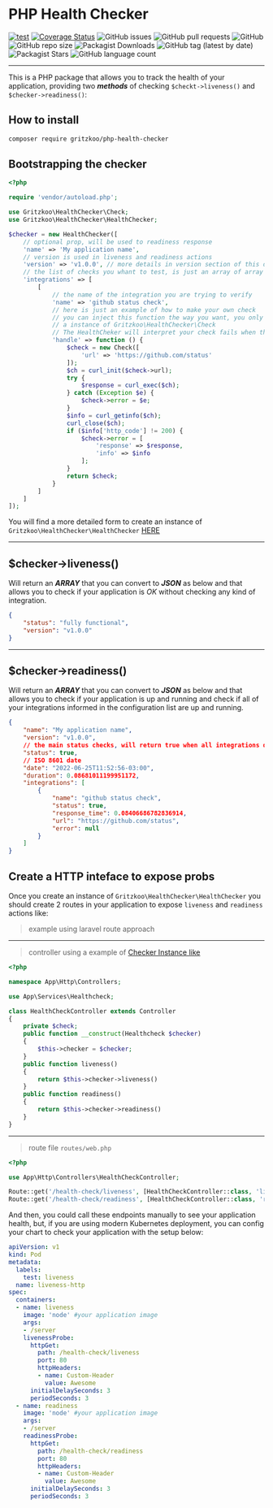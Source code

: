 # PHP Health Checker

[![test](https://github.com/gritzkoo/php-health-checker/actions/workflows/test.yml/badge.svg)](https://github.com/gritzkoo/php-health-checker/actions/workflows/test.yml)
[![Coverage Status](https://coveralls.io/repos/github/gritzkoo/php-health-checker/badge.svg?branch=main)](https://coveralls.io/github/gritzkoo/php-health-checker?branch=main)
![GitHub issues](https://img.shields.io/github/issues/gritzkoo/php-health-checker)
![GitHub pull requests](https://img.shields.io/github/issues-pr/gritzkoo/php-health-checker)
![GitHub](https://img.shields.io/github/license/gritzkoo/php-health-checker)
![GitHub repo size](https://img.shields.io/github/repo-size/gritzkoo/php-health-checker)
![Packagist Downloads](https://img.shields.io/packagist/dt/gritzkoo/php-health-checker)
![GitHub tag (latest by date)](https://img.shields.io/github/v/tag/gritzkoo/php-health-checker)
![Packagist Stars](https://img.shields.io/packagist/stars/gritzkoo/php-health-checker)
![GitHub language count](https://img.shields.io/github/languages/count/gritzkoo/php-health-checker)
___

This is a PHP package that allows you to track the health of your application, providing two **_methods_** of checking `$checkt->liveness()` and `$checker->readiness()`:

## How to install

```sh
composer require gritzkoo/php-health-checker
```

## Bootstrapping the checker

```php
<?php

require 'vendor/autoload.php';

use Gritzkoo\HealthChecker\Check;
use Gritzkoo\HealthChecker\HealthChecker;

$checker = new HealthChecker([
    // optional prop, will be used to readiness response
    'name' => 'My application name', 
    // version is used in liveness and readiness actions
    'version' => 'v1.0.0', // more details in version section of this document!
    // the list of checks you whant to test, is just an array of array with name and handle function
    'integrations' => [
        [
            // the name of the integration you are trying to verify
            'name' => 'github status check',
            // here is just an example of how to make your own check
            // you can inject this function the way you want, you only need to return
            // a instance of Gritzkoo\HealthChecker\Check
            // The HealthCheker will interpret your check fails when the $check->error is not empty
            'handle' => function () {
                $check = new Check([
                    'url' => 'https://github.com/status'
                ]);
                $ch = curl_init($check->url);
                try {
                    $response = curl_exec($ch);
                } catch (Exception $e) {
                    $check->error = $e;
                }
                $info = curl_getinfo($ch);
                curl_close($ch);
                if ($info['http_code'] != 200) {
                    $check->error = [
                        'response' => $response,
                        'info' => $info
                    ];
                }
                return $check;
            }
        ]
    ]
]);

```

You will find a more detailed form to create an instance of `Gritzkoo\HealthChecker\HealthChecker` [HERE](./docs/examples/using-poo.php)

___

## $checker->liveness()

Will return an **_ARRAY_** that you can convert to **_JSON_** as below and that allows you to check if your application is _OK_ without checking any kind of integration.

```json
{
    "status": "fully functional", 
    "version": "v1.0.0"
}
```

___

## $checker->readiness()

Will return an **_ARRAY_** that you can convert to **_JSON_** as below and that allows you to check if your application is up and running and check if all of your integrations informed in the configuration list are up and running.

```json
{
    "name": "My application name",
    "version": "v1.0.0",
    // the main status checks, will return true when all integrations does not fail
    "status": true, 
    // ISO 8601 date
    "date": "2022-06-25T11:52:56-03:00",
    "duration": 0.08681011199951172,
    "integrations": [
        {
            "name": "github status check",
            "status": true,
            "response_time": 0.08406686782836914,
            "url": "https://github.com/status",
            "error": null
        }
    ]
}
```


## Create a HTTP inteface to expose probs

Once you create an instance of `Gritzkoo\HealthChecker\HealthChecker` you should create 2 routes in your application to expose `liveness` and `readiness` actions like:

> example using laravel route approach

____

>controller using a example of [Checker Instance like](./docs/examples/using-poo.php)

```php
<?php

namespace App\Http\Controllers;

use App\Services\Healthcheck;

class HealthCheckController extends Controller
{
    private $check;
    public function __construct(Healthcheck $checker)
    {
        $this->checker = $checker;
    }
    public function liveness()
    {
        return $this->checker->liveness()
    }
    public function readiness()
    {
        return $this->checker->readiness()
    }
}
```

___

>route file `routes/web.php`

```php
<?php

use App\Http\Controllers\HealthCheckController;

Route::get('/health-check/liveness', [HealthCheckController::class, 'liveness'])->name('liveness');
Route::get('/health-check/readiness', [HealthCheckController::class, 'readiness'])->name('readiness');
```

And then, you could call these endpoints manually to see your application health, but, if you are using modern Kubernetes deployment, you can config your chart to check your application with the setup below:

```yaml
apiVersion: v1
kind: Pod
metadata:
  labels:
    test: liveness
  name: liveness-http
spec:
  containers:
  - name: liveness
    image: 'node' #your application image
    args:
    - /server
    livenessProbe:
      httpGet:
        path: /health-check/liveness
        port: 80
        httpHeaders:
        - name: Custom-Header
          value: Awesome
      initialDelaySeconds: 3
      periodSeconds: 3
  - name: readiness
    image: 'node' #your application image
    args:
    - /server
    readinessProbe:
      httpGet:
        path: /health-check/readiness
        port: 80
        httpHeaders:
        - name: Custom-Header
          value: Awesome
      initialDelaySeconds: 3
      periodSeconds: 3
```
